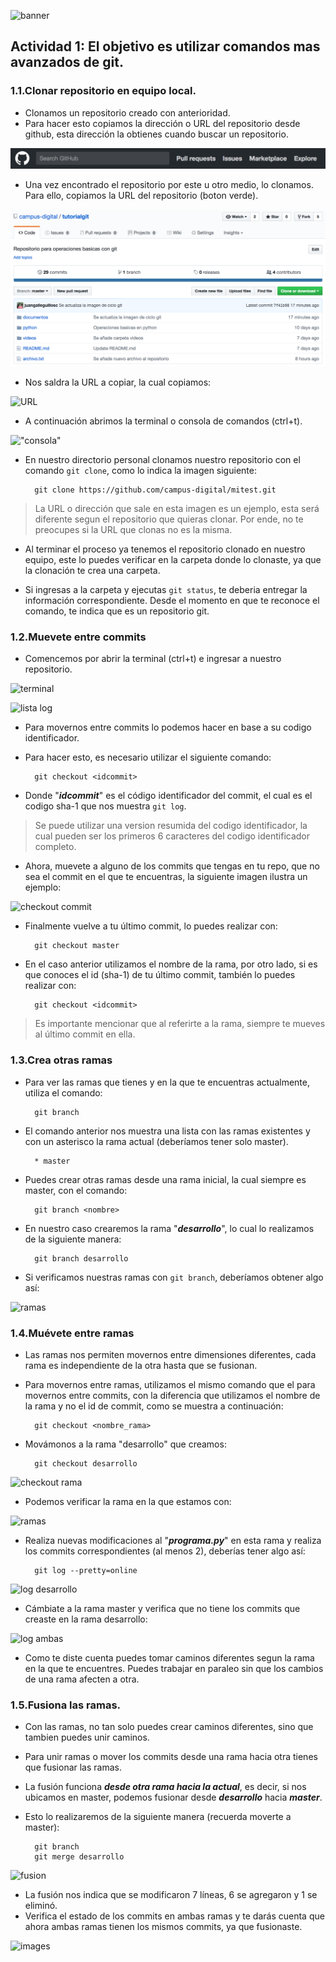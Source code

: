 ![banner](images/header.png)

## Actividad 1: El objetivo es utilizar comandos mas avanzados de git.

### 1.1.Clonar repositorio en equipo local.

* Clonamos un repositorio creado con anterioridad.
* Para hacer esto copiamos la dirección o URL del repositorio desde github, esta dirección la obtienes cuando buscar un repositorio.

![search](images/search_github.png)

* Una vez encontrado el repositorio por este u otro medio, lo clonamos. Para ello, copiamos la URL del repositorio (boton verde).

![home](images/repositorio_github.png)

* Nos saldra la URL a copiar, la cual copiamos:

![URL](images/clonar.png)

* A continuación abrimos la terminal o consola de comandos (ctrl+t).

!["consola"](images/terminal.png)

* En nuestro directorio personal clonamos nuestro repositorio con el comando `git clone`, como lo indica la imagen siguiente:

        git clone https://github.com/campus-digital/mitest.git

> La URL o dirección que sale en esta imagen es un ejemplo, esta será diferente segun el repositorio que quieras clonar. Por ende, no te preocupes si la URL que clonas no es la misma.

* Al terminar el proceso ya tenemos el repositorio clonado en nuestro equipo, este lo puedes verificar en la carpeta donde lo clonaste, ya que la clonación te crea una carpeta.

* Si ingresas a la carpeta y ejecutas `git status`, te deberia entregar la información correspondiente. Desde el momento en que te reconoce el comando, te indica que es un repositorio git.

### 1.2.Muevete entre commits

* Comencemos por abrir la terminal (ctrl+t) e ingresar a nuestro repositorio.

![terminal](images/terminal.png)

![lista log](images/git_lista_log.png)

* Para movernos entre commits lo podemos hacer en base a su codigo identificador.
* Para hacer esto, es necesario utilizar el siguiente comando:

        git checkout <idcommit>

* Donde "***idcommit***" es el código identificador del commit, el cual es el codigo sha-1 que nos muestra `git log`.

>Se puede utilizar una version resumida del codigo identificador, la cual pueden ser los primeros 6 caracteres del codigo identificador completo.

* Ahora, muevete a alguno de los commits que tengas en tu repo, que no sea el commit en el que te encuentras, la siguiente imagen ilustra un ejemplo:

![checkout commit](images/checkout_commit.png)

* Finalmente vuelve a tu último commit, lo puedes realizar con:

        git checkout master

* En el caso anterior utilizamos el nombre de la rama, por otro lado, si es que conoces el id (sha-1) de tu último commit, también lo puedes realizar con:

        git checkout <idcommit>

> Es importante mencionar que al referirte a la rama, siempre te mueves al último commit en ella.

### 1.3.Crea otras ramas

* Para ver las ramas que tienes y en la que te encuentras actualmente, utiliza el comando:

        git branch

* El comando anterior nos muestra una lista con las ramas existentes y con un asterisco la rama actual (deberíamos tener solo master).

        * master

* Puedes crear otras ramas desde una rama inicial, la cual siempre es master, con el comando:

        git branch <nombre>

* En nuestro caso crearemos la rama "***desarrollo***", lo cual lo realizamos de la siguiente manera:

        git branch desarrollo

* Si verificamos nuestras ramas con `git branch`, deberíamos obtener algo así:

![ramas](images/ramas.png)

### 1.4.Muévete entre ramas

* Las ramas nos permiten movernos entre dimensiones diferentes, cada rama es independiente de la otra hasta que se fusionan.
* Para movernos entre ramas, utilizamos el mismo comando que el para movernos entre commits, con la diferencia que utilizamos el nombre de la rama y no el id de commit, como se muestra a continuación:

        git checkout <nombre_rama>

* Movámonos a la rama "desarrollo" que creamos:

        git checkout desarrollo

![checkout rama](images/checkout_rama.png)

* Podemos verificar la rama en la que estamos con:

![ramas](images/ramas2.png)

* Realiza nuevas modificaciones al "***programa.py***" en esta rama y realiza los commits correspondientes (al menos 2), deberías tener algo así:

        git log --pretty=online
       
![log desarrollo](images/log_desarrollo.png)

* Cámbiate a la rama master y verifica que no tiene los commits que creaste en la rama desarrollo:

![log ambas](images/git_logs_ambas.png)

* Como te diste cuenta puedes tomar caminos diferentes segun la rama en la que te encuentres. Puedes trabajar en paraleo sin que los cambios de una rama afecten a otra.

### 1.5.Fusiona las ramas.

* Con las ramas, no tan solo puedes crear caminos diferentes, sino que tambien puedes unir caminos.
* Para unir ramas o mover los commits desde una rama hacia otra tienes que fusionar las ramas.
* La fusión funciona ***desde otra rama hacia la actual***, es decir, si nos ubicamos en master, podemos fusionar desde
***desarrollo*** hacia ***master***.
* Esto lo realizaremos de la siguiente manera (recuerda moverte a master):

        git branch
        git merge desarrollo

![fusion](images/merge_desarrollo.png)

* La fusión nos indica que se modificaron 7 líneas, 6 se agregaron y 1 se eliminó.
* Verifica el estado de los commits en ambas ramas y te darás cuenta que ahora ambas ramas tienen los mismos commits, ya que fusionaste.

![images](images/verificar_fusion.png)


